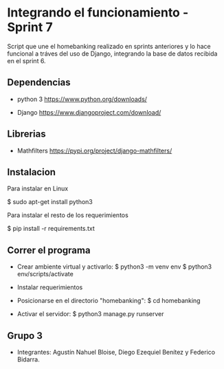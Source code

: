 # Integrando el funcionamiento - Sprint 7

Script que une el homebanking realizado en sprints anteriores y lo hace funcional a tráves del uso de Django, integrando la base de datos recibida en el sprint 6.

## Dependencias

* python 3  https://www.python.org/downloads/

* Django https://www.djangoproject.com/download/

## Librerias

* Mathfilters https://pypi.org/project/django-mathfilters/

## Instalacion

Para instalar en Linux

$ sudo apt-get install python3

Para instalar el resto de los requerimientos

$ pip install -r requirements.txt

## Correr el programa

* Crear ambiente virtual y activarlo:
$ python3 -m venv env
$ python3 env/scripts/activate

* Instalar requerimientos

* Posicionarse en el directorio "homebanking":
$ cd homebanking

* Activar el servidor:
$ python3 manage.py runserver

## Grupo 3

* Integrantes: Agustín Nahuel Bloise, Diego Ezequiel Benítez y Federico Bidarra.
